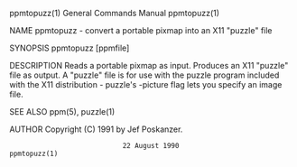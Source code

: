 ppmtopuzz(1)               General Commands Manual               ppmtopuzz(1)

NAME
       ppmtopuzz - convert a portable pixmap into an X11 "puzzle" file

SYNOPSIS
       ppmtopuzz [ppmfile]

DESCRIPTION
       Reads  a  portable  pixmap as input.  Produces an X11 "puzzle" file as
       output.  A "puzzle" file is for use with the puzzle  program  included
       with the X11 distribution - puzzle's -picture flag lets you specify an
       image file.

SEE ALSO
       ppm(5), puzzle(1)

AUTHOR
       Copyright (C) 1991 by Jef Poskanzer.

                                22 August 1990                   ppmtopuzz(1)
